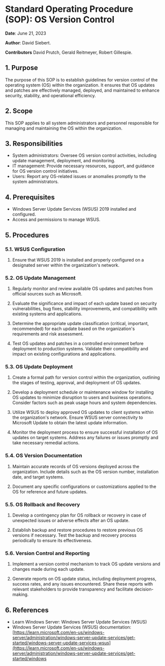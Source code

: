 # Standard Operating Procedure (SOP): OS Version Control

**Date**: June 21, 2023  

**Author**: David Siebert.

**Contributors** David Prutch, Gerald Reitmeyer, Robert Gillespie.


## 1. Purpose
The purpose of this SOP is to establish guidelines for version control of the operating system (OS) within the organization. It ensures that OS updates and patches are effectively managed, deployed, and maintained to enhance security, stability, and operational efficiency.

## 2. Scope
This SOP applies to all system administrators and personnel responsible for managing and maintaining the OS within the organization.

## 3. Responsibilities
- System administrators: Oversee OS version control activities, including update management, deployment, and monitoring.
- IT management: Provide necessary resources, support, and guidance for OS version control initiatives.
- Users: Report any OS-related issues or anomalies promptly to the system administrators.

## 4. Prerequisites
- Windows Server Update Services (WSUS) 2019 installed and configured.
- Access and permissions to manage WSUS.

## 5. Procedures
### 5.1. WSUS Configuration
1. Ensure that WSUS 2019 is installed and properly configured on a designated server within the organization's network.

### 5.2. OS Update Management
1. Regularly monitor and review available OS updates and patches from official sources such as Microsoft.

2. Evaluate the significance and impact of each update based on security vulnerabilities, bug fixes, stability improvements, and compatibility with existing systems and applications.

3. Determine the appropriate update classification (critical, important, recommended) for each update based on the organization's requirements and risk assessment.

4. Test OS updates and patches in a controlled environment before deployment to production systems. Validate their compatibility and impact on existing configurations and applications.

### 5.3. OS Update Deployment
1. Create a formal path for version control within the organization, outlining the stages of testing, approval, and deployment of OS updates.

2. Develop a deployment schedule or maintenance window for installing OS updates to minimize disruption to users and business operations. Consider factors such as peak usage hours and system dependencies.

3. Utilize WSUS to deploy approved OS updates to client systems within the organization's network. Ensure WSUS server connectivity to Microsoft Update to obtain the latest update information.

4. Monitor the deployment process to ensure successful installation of OS updates on target systems. Address any failures or issues promptly and take necessary remedial actions.

### 5.4. OS Version Documentation
1. Maintain accurate records of OS versions deployed across the organization. Include details such as the OS version number, installation date, and target systems.

2. Document any specific configurations or customizations applied to the OS for reference and future updates.

### 5.5. OS Rollback and Recovery
1. Develop a contingency plan for OS rollback or recovery in case of unexpected issues or adverse effects after an OS update.

2. Establish backup and restore procedures to restore previous OS versions if necessary. Test the backup and recovery process periodically to ensure its effectiveness.

### 5.6. Version Control and Reporting
1. Implement a version control mechanism to track OS update versions and changes made during each update.

2. Generate reports on OS update status, including deployment progress, success rates, and any issues encountered. Share these reports with relevant stakeholders to provide transparency and facilitate decision-making.

## 6. References
- Learn Windows Server: Windows Server Update Services (WSUS)
- Windows Server Update Services (WSUS) documentation: [https://learn.microsoft.com/en-us/windows-server/administration/windows-server-update-services/get-started/windows-server-update-services-wsus](https://learn.microsoft.com/en-us/windows-server/administration/windows-server-update-services/get-started/windows
